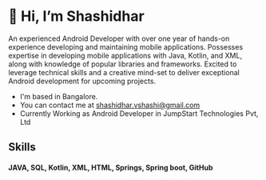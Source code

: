 <h1>👋 Hi, I’m Shashidhar</h1>

<p>An experienced Android Developer with over one year of hands-on experience developing and maintaining mobile 
applications. Possesses expertise in developing mobile applications with Java, Kotlin, and XML, along with knowledge 
of popular libraries and frameworks. Excited to leverage technical skills and a creative mind-set to deliver exceptional 
Android development for upcoming projects.</p>
<ul> 
  <li>I'm based in Bangalore.</li>
  <li>You can contact me at <a href="">shashidhar.vshashi@gmail.com</a></li>
  <li>Currently Working as Android Developer in JumpStart Technologies Pvt, Ltd</li>
</ul>

<h2>Skills</h2>
<h4>JAVA, SQL, Kotlin, XML, HTML, Springs, Spring boot, GitHub</h4>

